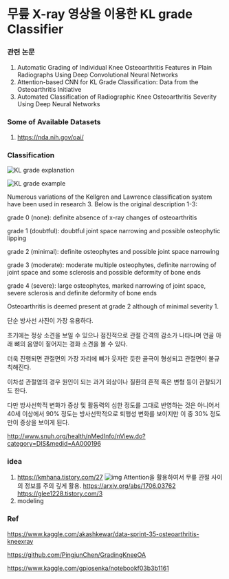 # 무릎  X-ray 영상을  이용한  KL grade Classifier

### 관련 논문

1. Automatic Grading of Individual Knee Osteoarthritis Features in Plain Radiographs Using Deep Convolutional Neural Networks
2. Attention-based CNN for KL Grade Classification: Data from the Osteoarthritis Initiative
3. Automated Classification of Radiographic Knee Osteoarthritis Severity Using Deep Neural Networks

### Some of Available Datasets

1. https://nda.nih.gov/oai/

### Classification

![KL grade explanation](https://github.com/d9249/MDL/blob/main/TermProject/KL-grade%20explanation.png)

![KL grade example](https://github.com/d9249/MDL/blob/main/TermProject/KL-grade%20example.png)

Numerous variations of the Kellgren and Lawrence classification system have been used in research 3. Below is the original description 1-3:

grade 0 (none): definite absence of x-ray changes of osteoarthritis

grade 1 (doubtful): doubtful joint space narrowing and possible osteophytic lipping

grade 2 (minimal): definite osteophytes and possible joint space narrowing

grade 3 (moderate): moderate multiple osteophytes, definite narrowing of joint space and some sclerosis and possible deformity of bone ends

grade 4 (severe): large osteophytes, marked narrowing of joint space, severe sclerosis and definite deformity of bone ends

Osteoarthritis is deemed present at grade 2 although of minimal severity 1.

단순 방사선 사진이 가장 유용하다. 

초기에는 정상 소견을 보일 수 있으나 점진적으로 관절 간격의 감소가 나타나며 연골 아래 뼈의 음영이 짙어지는 경화 소견을 볼 수 있다. 

더욱 진행되면 관절면의 가장 자리에 뼈가 웃자란 듯한 골극이 형성되고 관절면이 불규칙해진다. 

이차성 관절염의 경우 원인이 되는 과거 외상이나 질환의 흔적 혹은 변형 등이 관찰되기도 한다. 

다만 방사선학적 변화가 증상 및 활동력의 심한 정도를 그대로 반영하는 것은 아니어서 40세 이상에서 90% 정도는 방사선학적으로 퇴행성 변화를 보이지만 이 중 30% 정도만이 증상을 보이게 된다.

http://www.snuh.org/health/nMedInfo/nView.do?category=DIS&medid=AA000196



### idea

1. https://kmhana.tistory.com/27
   ![img](https://blog.kakaocdn.net/dn/um3iU/btq8R0EvnO7/foZAXe9cpW7ycFzL9K5lO1/img.png)
   Attention을 활용하여서 무릎 관절 사이의 정보를 주의 깊게 활용.
   https://arxiv.org/abs/1706.03762
   https://glee1228.tistory.com/3
2. modeling

### Ref

https://www.kaggle.com/akashkewar/data-sprint-35-osteoarthritis-kneexray

https://github.com/PingjunChen/GradingKneeOA

https://www.kaggle.com/gpiosenka/notebookf03b3b1161

